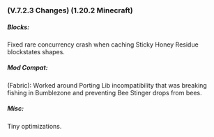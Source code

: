 ### **(V.7.2.3 Changes) (1.20.2 Minecraft)**

##### Blocks:
Fixed rare concurrency crash when caching Sticky Honey Residue blockstates shapes.

##### Mod Compat:
(Fabric): Worked around Porting Lib incompatibility that was breaking fishing in Bumblezone and preventing Bee Stinger drops from bees.

##### Misc:
Tiny optimizations.